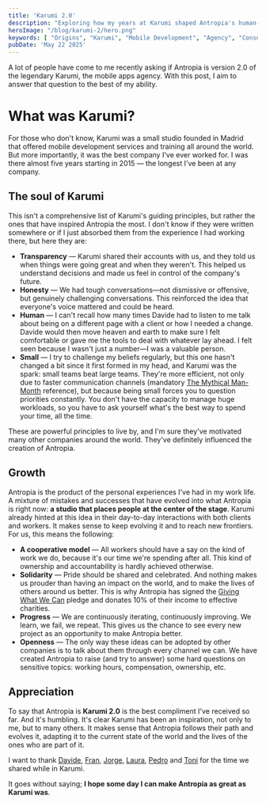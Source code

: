 ```yaml
---
title: 'Karumi 2.0'
description: "Exploring how my years at Karumi shaped Antropia's human-centered approach to work and cooperative ownership."
heroImage: "/blog/karumi-2/hero.png"
keywords: [ "Origins", "Karumi", "Mobile Development", "Agency", "Consulting" ]
pubDate: 'May 22 2025'
---
```


A lot of people have come to me recently asking if Antropia is version 2.0 of the legendary Karumi, the mobile apps
agency. With this post, I aim to answer that question to the best of my ability.

# What was Karumi?

For those who don't know, Karumi was a small studio founded in Madrid that offered mobile development services and
training all around the world. But more importantly, it was the best company I've ever worked for. I was there almost
five years starting in 2015 — the longest I've been at any company.

## The soul of Karumi

This isn't a comprehensive list of Karumi's guiding principles, but rather the ones that have inspired Antropia the
most. I don't know if they were written somewhere or if I just absorbed them from the experience I had working there,
but here they are:

- **Transparency** — Karumi shared their accounts with us, and they told us when things were going great and when they
  weren't. This helped us understand decisions and made us feel in control of the company's future.
- **Honesty** — We had tough conversations—not dismissive or offensive, but genuinely challenging conversations.
  This reinforced the idea that everyone's voice mattered and could be heard.
- **Human** — I can't recall how many times Davide had to listen to me talk about being on a different page
  with a client or how I needed a change. Davide would then move heaven and earth to make sure I felt comfortable or
  gave me the tools to deal with whatever lay ahead. I felt seen because I wasn't just a number—I was a valuable person.
- **Small** — I try to challenge my beliefs regularly, but this one hasn't changed a bit since it first formed in
  my head, and Karumi was the spark: small teams beat large teams. They're more efficient, not only due to faster
  communication channels (mandatory [The Mythical Man-Month](https://en.wikipedia.org/wiki/The_Mythical_Man-Month)
  reference), but because being small forces you to question priorities constantly. You don't have the capacity to
  manage huge workloads, so you have to ask yourself what's the best way to spend your time, all the time.

These are powerful principles to live by, and I'm sure they've motivated many other companies around the world.
They've definitely influenced the creation of Antropia.

## Growth

Antropia is the product of the personal experiences I've had in my work life. A mixture of mistakes and successes that
have evolved into what Antropia is right now: **a studio that places people at the center of the stage**. Karumi already
hinted at this idea in their day-to-day interactions with both clients and workers. It makes sense to keep evolving
it and to reach new frontiers. For us, this means the following:

- **A cooperative model** — All workers should have a say on the kind of work we do, because it's our time we're
  spending after all. This kind of ownership and accountability is hardly achieved otherwise.
- **Solidarity** — Pride should be shared and celebrated. And nothing makes us prouder than having an impact
  on the world, and to make the lives of others around us better. This is why Antropia has signed
  the [Giving What We Can](https://www.givingwhatwecan.org/pledge) pledge and donates 10% of their income to effective
  charities.
- **Progress** — We are continuously iterating, continuously improving. We learn, we fail, we repeat. This gives us the
  chance to see every new project as an opportunity to make Antropia better.
- **Openness** — The only way these ideas can be adopted by other companies is to talk about them through every channel
  we can. We have created Antropia to raise (and try to answer) some hard questions on sensitive topics: working hours,
  compensation, ownership, etc.

## Appreciation

To say that Antropia is **Karumi 2.0** is the best compliment I've received so far. And it's humbling. It's clear Karumi
has been an inspiration, not only to me, but to many others. It makes sense that Antropia follows their path and evolves
it, adapting it to the current state of the world and the lives of the ones who are part of it.

I want to
thank [Davide](https://www.linkedin.com/in/dmendolia/), [Fran](https://www.linkedin.com/in/franciscojavierfernandeztoro/),
[Jorge](https://www.linkedin.com/in/jorge-juan-barroso-carmona-a3aa225/), [Laura](https://www.linkedin.com/in/laura-perandones-s%C3%A1nchez-898718112/),
[Pedro](https://www.linkedin.com/in/pedrovgs/) and [Toni](https://www.linkedin.com/in/tonilopezmr/) for the time we
shared while in Karumi.

It goes without saying; **I hope some day I can make Antropia as great as Karumi was**.
